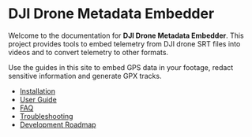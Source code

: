 # DJI Drone Metadata Embedder

Welcome to the documentation for **DJI Drone Metadata Embedder**. This project provides tools to embed telemetry from DJI drone SRT files into videos and to convert telemetry to other formats.

Use the guides in this site to embed GPS data in your footage, redact sensitive information and generate GPX tracks.

- [Installation](installation.md)
- [User Guide](user_guide.md)
- [FAQ](faq.md)
- [Troubleshooting](troubleshooting.md)
- [Development Roadmap](development_roadmap.md)
